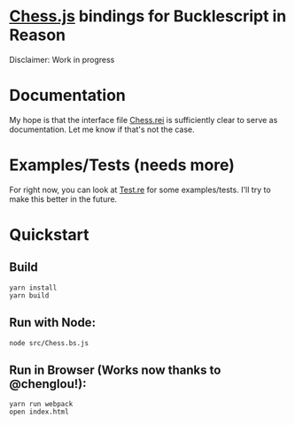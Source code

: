 # [Chess.js](https://github.com/jhlywa/chess.js) bindings for Bucklescript in Reason

Disclaimer: Work in progress

# Documentation
My hope is that the interface file
[Chess.rei](https://github.com/russelldmatt/bs-chess.js/blob/master/src/Chess.rei)
is sufficiently clear to serve as documentation.  Let me know if
that's not the case.

# Examples/Tests (needs more)
For right now, you can look at
[Test.re](https://github.com/russelldmatt/bs-chess.js/blob/master/src/Test.re)
for some examples/tests.  I'll try to make this better in the future.

# Quickstart

## Build
```
yarn install
yarn build
```

## Run with Node:
```
node src/Chess.bs.js
```

## Run in Browser (Works now thanks to @chenglou!):
```
yarn run webpack
open index.html
```
